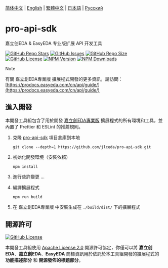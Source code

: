 [简体中文](./README.md) | [English](./README.en.md) | [繁體中文](#) | [日本語](./README.ja.md) | [Русский](./README.ru.md)

# pro-api-sdk

嘉立创EDA & EasyEDA 专业版扩展 API 开发工具

<a href="https://github.com/jlceda/pro-api-sdk" style="vertical-align: inherit;" target="_blank"><img src="https://img.shields.io/github/stars/jlceda/pro-api-sdk" alt="GitHub Repo Stars" class="not-medium-zoom-image" style="display: inline; vertical-align: inherit;" /></a>
<a href="https://github.com/jlceda/pro-api-sdk/issues" style="vertical-align: inherit;" target="_blank"><img src="https://img.shields.io/github/issues/jlceda/pro-api-sdk" alt="GitHub Issues" class="not-medium-zoom-image" style="display: inline; vertical-align: inherit;" /></a>
<a href="https://github.com/jlceda/pro-api-sdk" style="vertical-align: inherit;" target="_blank"><img src="https://img.shields.io/github/repo-size/jlceda/pro-api-sdk" alt="GitHub Repo Size" class="not-medium-zoom-image" style="display: inline; vertical-align: inherit;" /></a>
<a href="https://choosealicense.com/licenses/apache-2.0/" style="vertical-align: inherit;" target="_blank"><img src="https://img.shields.io/github/license/jlceda/pro-api-sdk" alt="GitHub License" class="not-medium-zoom-image" style="display: inline; vertical-align: inherit;" /></a>
<a href="https://www.npmjs.com/package/@jlceda/pro-api-types" style="vertical-align: inherit;" target="_blank"><img src="https://img.shields.io/npm/v/%40jlceda%2Fpro-api-types?label=pro-api-types" alt="NPM Version" class="not-medium-zoom-image" style="display: inline; vertical-align: inherit;" /></a>
<a href="https://www.npmjs.com/package/@jlceda/pro-api-types" style="vertical-align: inherit;" target="_blank"><img src="https://img.shields.io/npm/d18m/%40jlceda%2Fpro-api-types" alt="NPM Downloads" class="not-medium-zoom-image" style="display: inline; vertical-align: inherit;" /></a>

> [!NOTE]
>
> 有關 嘉立創EDA專業版 擴展程式開發的更多資訊，請訪問：[https://prodocs.easyeda.com/cn/api/guide/](https://prodocs.easyeda.com/cn/api/guide/)

## 進入開發

本開發工具組包含了用於開發 [嘉立創EDA專業版](https://pro.easyeda.com/) 擴展程式的所有環境和工具，並內置了 Prettier 和 ESLint 的推薦規則。

1. 克隆 [pro-api-sdk](https://github.com/jlceda/pro-api-sdk) 項目倉庫到本地

    ```shell
    git clone --depth=1 https://github.com/jlceda/pro-api-sdk.git
    ```

2. 初始化開發環境（安裝依賴）

    ```shell
    npm install
    ```

3. 進行些許變更 ...

4. 編譯擴展程式

    ```shell
    npm run build
    ```

5. 在 嘉立創EDA專業版 中安裝生成在 `./build/dist/` 下的擴展程式

## 開源許可

<a href="https://choosealicense.com/licenses/apache-2.0/" style="vertical-align: inherit;" target="_blank"><img src="https://img.shields.io/github/license/jlceda/pro-api-sdk" alt="GitHub License" class="not-medium-zoom-image" style="display: inline; vertical-align: inherit;" /></a>

本開發工具組使用 [Apache License 2.0](https://choosealicense.com/licenses/apache-2.0/) 開源許可協定，你僅可以將 **嘉立创EDA**、**嘉立創EDA**、**EasyEDA** 商標資訊用於依託於本工具組開發的擴展程式的 **功能描述部分** 和 **開源發佈的標題部分**。

